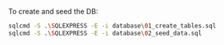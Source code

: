 ﻿﻿To create and seed the DB:

```bash
sqlcmd -S .\SQLEXPRESS -E -i database\01_create_tables.sql
sqlcmd -S .\SQLEXPRESS -E -i database\02_seed_data.sql